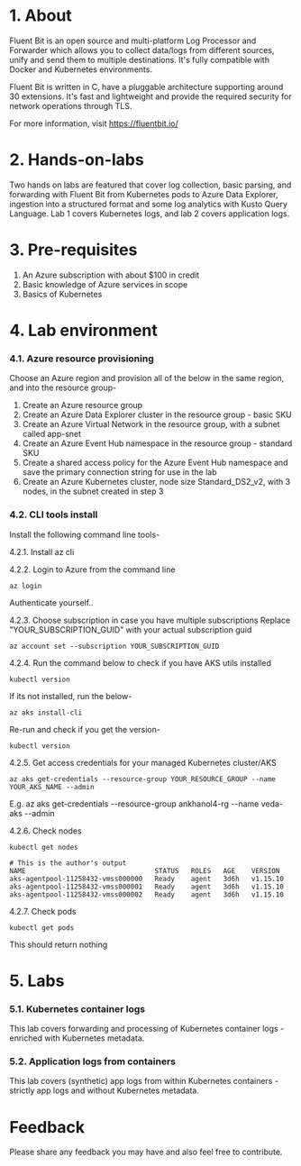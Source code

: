 # 1. About
Fluent Bit is an open source and multi-platform Log Processor and Forwarder which allows you to collect data/logs from different sources, unify and send them to multiple destinations. It's fully compatible with Docker and Kubernetes environments.

Fluent Bit is written in C, have a pluggable architecture supporting around 30 extensions. It's fast and lightweight and provide the required security for network operations through TLS.

For more information, visit https://fluentbit.io/

# 2. Hands-on-labs
Two hands on labs are featured that cover log collection, basic parsing, and forwarding with Fluent Bit from Kubernetes pods to Azure Data Explorer, ingestion into a structured format and some log analytics with Kusto Query Language.  Lab 1 covers Kubernetes logs, and lab 2 covers application logs.  

# 3. Pre-requisites
1.  An Azure subscription with about $100 in credit
2.  Basic knowledge of Azure services in scope
3.  Basics of Kubernetes

# 4. Lab environment

### 4.1.  Azure resource provisioning
Choose an Azure region and provision all of the below in the same region, and into the resource group-
1.  Create an Azure resource group
2.  Create an Azure Data Explorer cluster in the resource group - basic SKU
3.  Create an Azure Virtual Network in the resource group, with a subnet called app-snet
4.  Create an Azure Event Hub namespace in the resource group - standard SKU
5.  Create a shared access policy for the Azure Event Hub namespace and save the primary connection string for use in the lab
6.  Create an Azure Kubernetes cluster, node size Standard_DS2_v2, with 3 nodes, in the subnet created in step 3 

### 4.2. CLI tools install
Install the following command line tools-

4.2.1.  Install az cli

4.2.2.  Login to Azure from the command line
```
az login
```
Authenticate yourself..

4.2.3.  Choose subscription in case you have multiple subscriptions
Replace "YOUR_SUBSCRIPTION_GUID" with your actual subscription guid
```
az account set --subscription YOUR_SUBSCRIPTION_GUID 
```

4.2.4.  Run the command below to check if you have AKS utils installed
```
kubectl version
```
If its not installed, run the below-
```
az aks install-cli
```
Re-run and check if you get the version-
```
kubectl version
```

4.2.5. Get access credentials for your managed Kubernetes cluster/AKS
```
az aks get-credentials --resource-group YOUR_RESOURCE_GROUP --name YOUR_AKS_NAME --admin
```
E.g.
az aks get-credentials --resource-group ankhanol4-rg --name veda-aks --admin

4.2.6. Check nodes
```
kubectl get nodes

# This is the author's output
NAME                                STATUS   ROLES   AGE    VERSION
aks-agentpool-11258432-vmss000000   Ready    agent   3d6h   v1.15.10
aks-agentpool-11258432-vmss000001   Ready    agent   3d6h   v1.15.10
aks-agentpool-11258432-vmss000002   Ready    agent   3d6h   v1.15.10
```

4.2.7. Check pods
```
kubectl get pods
```
This should return nothing

# 5. Labs

### 5.1.  Kubernetes container logs
This lab covers forwarding and processing of Kubernetes container logs - enriched with Kubernetes metadata. 

### 5.2.  Application logs from containers
This lab covers (synthetic) app logs from within Kubernetes containers - strictly app logs and without Kubernetes metadata.

# Feedback
Please share any feedback you may have and also feel free to contribute. 
